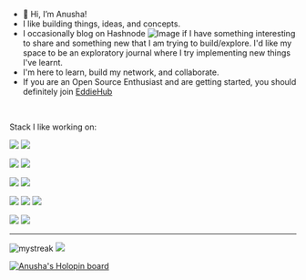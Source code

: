 - 👋 Hi, I’m Anusha!
- I like building things, ideas, and concepts.
- I occasionally blog on Hashnode ![Image](https://img.shields.io/badge/Hashnode-2962FF?style=for-the-badge&logo=hashnode&logoColor=white) if I have something interesting to share and something new that I am trying to build/explore. I'd like my space to be an exploratory journal where I try implementing new things I've learnt. 
- I'm here to learn, build my network, and collaborate.
- If you are an Open Source Enthusiast and are getting started, you should definitely join [EddieHub](https://github.com/EddieHubCommunity)

<br>

Stack I like working on:

![](https://img.shields.io/badge/Platform-Kubernetes-informational?style=flat&logo=Kubernetes&logoColor=white&color=2bbc8a)
![](https://img.shields.io/badge/Shell-bash-informational?style=flat&logo=shell&logoColor=white&color=2bbc8a)

![](https://img.shields.io/badge/Code-Python-informational?style=flat&logo=python&logoColor=white&color=2bbc8a)
![](https://img.shields.io/badge/Code-nodejs-informational?style=flat&logo=npm&logoColor=white&color=2bbc8a)

![](https://img.shields.io/badge/Database-mysql-informational?style=flat&logo=mysql&logoColor=white&color=2bbc8a)
![](https://img.shields.io/badge/Database-PostgreSQL-informational?style=flat&logo=PostgreSQL&logoColor=white&color=2bbc8a)

![](https://img.shields.io/badge/Cloud-AWS-informational?style=flat&logo=amazon&logoColor=white&color=2bbc8a)
![](https://img.shields.io/badge/Cloud-Azure-informational?style=flat&logo=microsoft&logoColor=white&color=2bbc8a)
![](https://img.shields.io/badge/Cloud-Rancher-informational?style=flat&logo=rancher&logoColor=white&color=2bbc8a)

![](https://img.shields.io/badge/FrontEnd-ReactJs-informational?style=flat&logo=react&logoColor=white&color=2bbc8a)
![](https://img.shields.io/badge/FrontEnd-NextJs-informational?style=flat&logo=react&logoColor=white&color=2bbc8a)

<hr>
<img src="https://github-readme-streak-stats.herokuapp.com/?user=anushas-dev&theme=tokyonight" alt="mystreak"/>

<img src="https://github-profile-trophy.vercel.app/?username=anushas-dev&theme=juicyfresh&no-bg=true" />

[![Anusha's Holopin board](https://holopin.me/anushas)](https://holopin.io/@anushas)
